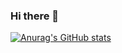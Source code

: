### Hi there 👋

[![Anurag's GitHub stats](https://github-readme-stats.vercel.app/api?username=Krafan&show_icons=true&theme=cobalt)](https://github.com/anuraghazra/github-readme-stats)

